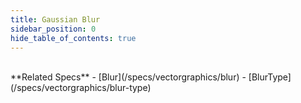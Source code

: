 ```yaml
---
title: Gaussian Blur
sidebar_position: 0
hide_table_of_contents: true
---
```


<DarumaPlayer src='https://raw.githubusercontent.com/verygoodgraphics/resource/main/feature/blur__daruma/blur__gaussian_blur.daruma' />

<br />
**Related Specs**
- [Blur](/specs/vectorgraphics/blur)
- [BlurType](/specs/vectorgraphics/blur-type)
